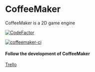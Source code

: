 # CoffeeMaker

CoffeeMaker is a 2D game engine

[![CodeFactor](https://www.codefactor.io/repository/github/obscurelyme/coffeemaker/badge)](https://www.codefactor.io/repository/github/obscurelyme/coffeemaker)

[![coffeemaker-ci](https://github.com/obscurelyme/CoffeeMaker/actions/workflows/config.yml/badge.svg?branch=master)](https://github.com/obscurelyme/CoffeeMaker/actions/workflows/config.yml)

#### Follow the development of CoffeeMaker

[Trello](https://trello.com/b/j6CsKZz1/coffeemaker)

